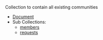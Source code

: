 Collection to contain all existing communities

 - [Document](./document.md)
 - Sub Collections:
   - [members](./members/index.md)
   - [requests](./requests/index.md)
